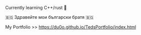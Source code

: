Currently learning C++/rust 🦀

 🇧🇬 Здравейте мои български братя 🇧🇬 

My Portfolio >> https://du0o.github.io/TedsPortfolio/index.html
